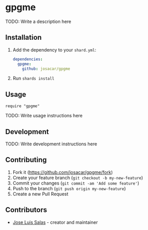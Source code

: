 # gpgme

TODO: Write a description here

## Installation

1. Add the dependency to your `shard.yml`:

   ```yaml
   dependencies:
     gpgme:
       github: josacar/gpgme
   ```

2. Run `shards install`

## Usage

```crystal
require "gpgme"
```

TODO: Write usage instructions here

## Development

TODO: Write development instructions here

## Contributing

1. Fork it (<https://github.com/josacar/gpgme/fork>)
2. Create your feature branch (`git checkout -b my-new-feature`)
3. Commit your changes (`git commit -am 'Add some feature'`)
4. Push to the branch (`git push origin my-new-feature`)
5. Create a new Pull Request

## Contributors

- [Jose Luis Salas](https://github.com/josacar) - creator and maintainer
